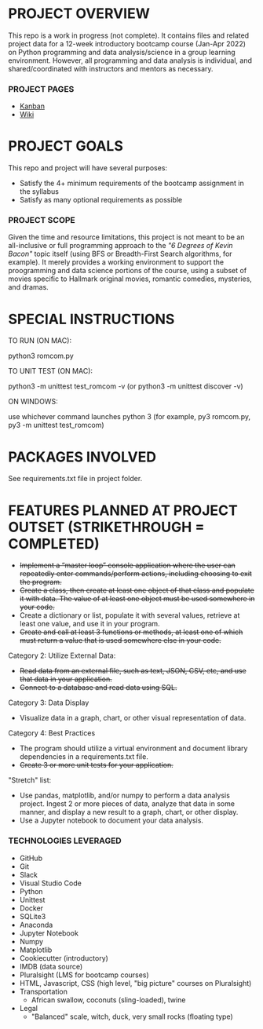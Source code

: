 # PROJECT OVERVIEW
This repo is a work in progress (not complete). It contains files and related project data for a 12-week introductory bootcamp course (Jan-Apr 2022) on Python programming and data analysis/science in a group learning environment. However, all programming and data analysis is individual, and shared/coordinated with instructors and mentors as necessary.

### PROJECT PAGES
- [Kanban](https://github.com/hellums/Hallmark-Rom-Com/projects/1)
- [Wiki](https://github.com/hellums/Hallmark-Rom-Com/wiki)

# PROJECT GOALS
This repo and project will have several purposes:
- Satisfy the 4+ minimum requirements of the bootcamp assignment in the syllabus
- Satisfy as many optional requirements as possible

### PROJECT SCOPE
Given the time and resource limitations, this project is not meant to be an all-inclusive or full programming approach to the _"6 Degrees of Kevin Bacon"_ topic itself (using BFS or Breadth-First Search algorithms, for example). It merely provides a working environment to support the proogramming and data science portions of the course, using a subset of movies specific to Hallmark original movies, romantic comedies, mysteries, and dramas.

# SPECIAL INSTRUCTIONS
TO RUN (ON MAC):

python3 romcom.py

TO UNIT TEST (ON MAC):

python3 -m unittest test_romcom -v
(or python3 -m unittest discover -v)

ON WINDOWS:

use whichever command launches python 3 (for example, py3 romcom.py, py3 -m unittest test_romcom)

# PACKAGES INVOLVED
See requirements.txt file in project folder.

# FEATURES PLANNED AT PROJECT OUTSET (STRIKETHROUGH = COMPLETED)

- ~~Implement a “master loop” console application where the user can repeatedly enter commands/perform actions, including choosing to exit the program.~~
- ~~Create a class, then create at least one object of that class and populate it with data. The value of at least one object must be used somewhere in your code.~~
- Create a dictionary or list, populate it with several values, retrieve at least one value, and use it in your program.
- ~~Create and call at least 3 functions or methods, at least one of which must return a value that is used somewhere else in your code.~~

Category 2: Utilize External Data:
- ~~Read data from an external file, such as text, JSON, CSV, etc, and use that data in your application.~~
- ~~Connect to a database and read data using SQL.~~

Category 3: Data Display
- Visualize data in a graph, chart, or other visual representation of data.

Category 4: Best Practices
- The program should utilize a virtual environment and document library dependencies in a requirements.txt file.
- ~~Create 3 or more unit tests for your application.~~

"Stretch" list:

- Use pandas, matplotlib, and/or numpy to perform a data analysis project. Ingest 2 or more pieces of data, analyze that data in some manner, and display a new result to a graph, chart, or other display.
- Use a Jupyter notebook to document your data analysis.

### TECHNOLOGIES LEVERAGED
- GitHub
- Git
- Slack
- Visual Studio Code
- Python
- Unittest
- Docker
- SQLite3 
- Anaconda
- Jupyter Notebook
- Numpy
- Matplotlib 
- Cookiecutter (introductory)
- IMDB (data source)
- Pluralsight (LMS for bootcamp courses)
- HTML, Javascript, CSS (high level, "big picture" courses on Pluralsight)
- Transportation
  - African swallow, coconuts (sling-loaded), twine
- Legal
  - "Balanced" scale, witch, duck, very small rocks (floating type)
